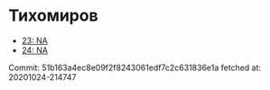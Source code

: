 # Тихомиров
- [23: NA](23.md)
- [24: NA](24.md)

Commit: 51b163a4ec8e09f2f8243061edf7c2c631836e1a
 fetched at: 20201024-214747
